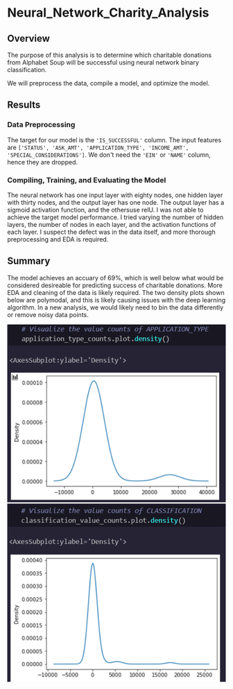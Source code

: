 # Neural_Network_Charity_Analysis
## Overview
The purpose of this analysis is to determine which charitable donations from Alphabet Soup will be successful using neural network binary classification.

We will preprocess the data, compile a model, and optimize the model.

## Results
### Data Preprocessing

The target for our model is the `'IS_SUCCESSFUL'` column.  The input features are `['STATUS', 'ASK_AMT', 'APPLICATION_TYPE', 'INCOME_AMT', 'SPECIAL_CONSIDERATIONS']`.  We don't need the `'EIN'` or `'NAME'` column, hence they are dropped.

### Compiling, Training, and Evaluating the Model

The neural network has one input layer with eighty nodes, one hidden layer with thirty nodes, and the output layer has one node.  The output layer has a sigmoid activation function, and the othersuse relU.  I was not able to achieve the target model performance.  I tried varying the number of hidden layers, the number of nodes in each layer, and the activation functions of each layer.  I suspect the defect was in the data itself, and more thorough preprocessing and EDA is required.

## Summary

The model achieves an accuary of 69%, which is well below what would be considered desireable for predicting success of charitable donations.  More EDA and cleaning of the data is likely required.  The two density plots shown below are polymodal, and this is likely causing issues with the deep learning algorithm.  In a new analysis, we would likely need to bin the data differently or remove noisy data points.

![](images/density1.png)
![](images/density2.png)